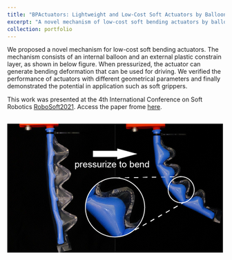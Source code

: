 ```yaml
---
title: "BPActuators: Lightweight and Low-Cost Soft Actuators by Balloons and Plastics"
excerpt: "A novel mechanism of low-cost soft bending actuators by balloons and plastics <br/><img src='/images/projectImages/bpactuators.png'>"
collection: portfolio
---
```


We proposed a novel mechanism for low-cost soft bending actuators. The mechanism consists of an internal balloon and an external plastic constrain layer, as shown in below figure. When pressurized, the actuator can generate bending deformation that can be used for driving. We verified the performance of actuators with different geometrical parameters and finally demonstrated the potential in application such as soft grippers.

This work was presented at the 4th International Conference on Soft Robotics [RoboSoft2021](http://www.robosoft2020.org/). Access the paper frome [here](http://arxiv.org/abs/2103.01409).

<br/><img src='/images/projectImages/bpactuators.png'>